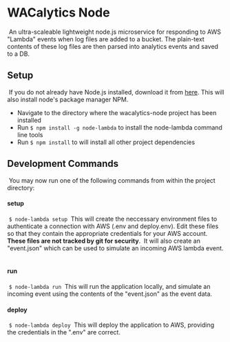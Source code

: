 # WACalytics Node
​
An ultra-scaleable lightweight node.js microservice for responding to AWS "Lambda" events when log files are added to a bucket. The plain-text contents of these log files are then parsed into analytics events and saved to a DB.
​
## Setup
​
If you do not already have Node.js installed, download it from [here](https://nodejs.org/en/). This will also install node's package manager NPM.
​
- Navigate to the directory where the wacalytics-node project has been installed
- Run `$ npm install -g node-lambda` to install the node-lambda command line tools
- Run `$ npm install` to will install all other project dependencies
​
## Development Commands
​
You may now run one of the following commands from within the project directory:
​
#### setup
​
`$ node-lambda setup`
​
This will create the neccessary environment files to authenticate a connection with AWS (.env and deploy.env). Edit these files so that they contain the appropriate credentials for your AWS account. **These files are not tracked by git for security**.
​
It will also create an "event.json" which can be used to simulate an incoming AWS lambda event.
​
#### run
​
`$ node-lambda run`
​
This will run the application locally, and simulate an incoming event using the contents of the "event.json" as the event data.
​
#### deploy
​
`$ node-lambda deploy`
​
This will deploy the application to AWS, providing the credentials in the ".env" are correct.